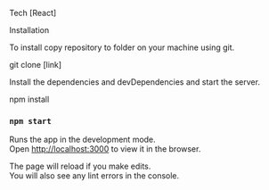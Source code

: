 Tech
[React]

Installation

To install copy repository to folder on your machine using git.

git clone [link]

Install the dependencies and devDependencies and start the server.

npm install

### `npm start`

Runs the app in the development mode.\
Open [http://localhost:3000](http://localhost:3000) to view it in the browser.

The page will reload if you make edits.\
You will also see any lint errors in the console.

